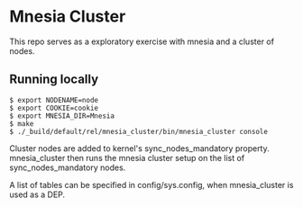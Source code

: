 # Mnesia Cluster

This repo serves as a exploratory exercise with mnesia and a cluster of nodes.

## Running locally

```
$ export NODENAME=node
$ export COOKIE=cookie
$ export MNESIA_DIR=Mnesia
$ make
$ ./_build/default/rel/mnesia_cluster/bin/mnesia_cluster console
```

Cluster nodes are added to kernel's sync_nodes_mandatory property.
mnesia_cluster then runs the mnesia cluster setup on the list of sync_nodes_mandatory nodes.

A list of tables can be specified in config/sys.config, when mnesia_cluster is used as a DEP.